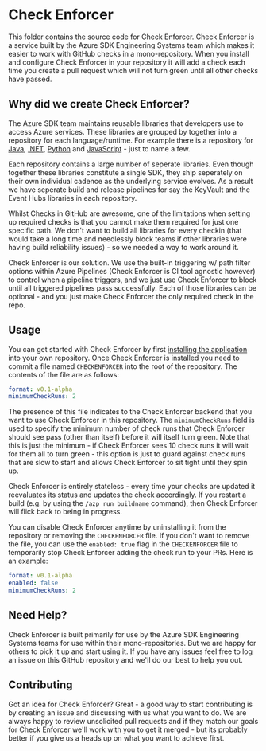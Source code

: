 # Check Enforcer


This folder contains the source code for Check Enforcer. Check Enforcer is a service built by the Azure SDK Engineering Systems team which makes it easier to work with GitHub checks in a mono-repository. When you install and configure Check Enforcer in your repository it will add a check each time you create a pull request which will not turn green until all other checks have passed.

## Why did we create Check Enforcer?

The Azure SDK team maintains reusable libraries that developers use to access Azure services. These libraries are grouped by together into a repository for each language/runtime. For example there is a repository for [Java](https://github.com/azure/azure-sdk-for-java), [.NET](https://github.com/azure/azure-sdk-for-net), [Python](https://github.com/azure/azure-sdk-for-python) and [JavaScript](https://github.com/azure/azure-sdk-for-javascript) - just to name a few.

Each repository contains a large number of seperate libraries. Even though together these libraries constitute a single SDK, they ship seperately on their own individual cadence as the underlying service evolves. As a result we have seperate build and release pipelines for say the KeyVault and the Event Hubs libraries in each repository.

Whilst Checks in GitHub are awesome, one of the limitations when setting up required checks is that you cannot make them required for just one specific path. We don't want to build all libraries for every checkin (that would take a long time and needlessly block teams if other libraries were having build reliability issues) - so we needed a way to work around it.

Check Enforcer is our solution. We use the built-in triggering w/ path filter options within Azure Pipelines (Check Enforcer is CI tool agnostic however) to control when a pipeline triggers, and we just use Check Enforcer to block until all triggered pipelines pass successfully. Each of those libraries can be optional - and you just make Check Enforcer the only required check in the repo.

## Usage

You can get started with Check Enforcer by first [installing the application](https://github.com/apps/check-enforcer) into your own repository. Once Check Enforcer is installed you need to commit a file named ```CHECKENFORCER``` into the root of the repository. The contents of the file are as follows:

```yaml
format: v0.1-alpha
minimumCheckRuns: 2
```

The presence of this file indicates to the Check Enforcer backend that you want to use Check Enforcer in this repository. The ```minimumCheckRuns``` field is used to specify the minimum number of check runs that Check Enforcer should see pass (other than itself) before it will itself turn green. Note that this is just the minimum - if Check Enforcer sees 10 check runs it will wait for them all to turn green - this option is just to guard against check runs that are slow to start and allows Check Enforcer to sit tight until they spin up.

Check Enforcer is entirely stateless - every time your checks are updated it reevaluates its status and updates the check accordingly. If you restart a build (e.g. by using the ```/azp run buildname``` command), then Check Enforcer will flick back to being in progress.

You can disable Check Enforcer anytime by uninstalling it from the repository or removing the ```CHECKENFORCER``` file. If you don't want to remove the file, you can use the ```enabled: true``` flag in the ```CHECKENFORCER``` file to temporarily stop Check Enforcer adding the check run to your PRs. Here is an example:

```yaml
format: v0.1-alpha
enabled: false
minimumCheckRuns: 2
```

## Need Help?

Check Enforcer is built primarily for use by the Azure SDK Engineering Systems teams for use within their mono-repositories. But we are happy for others to pick it up and start using it. If you have any issues feel free to log an issue on this GitHub repository and we'll do our best to help you out.

## Contributing

Got an idea for Check Enforcer? Great - a good way to start contributing is by creating an issue and discussing with us what you want to do. We are always happy to review unsolicited pull requests and if they match our goals for Check Enforcer we'll work with you to get it merged - but its probably better if you give us a heads up on what you want to achieve first.
